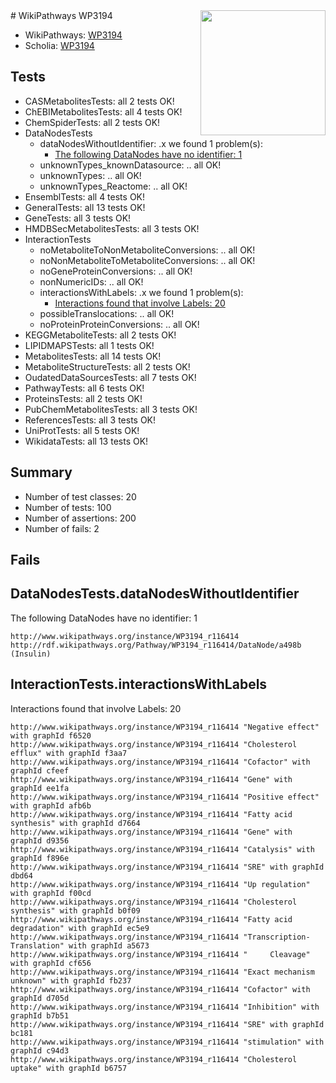 <img style="float: right; width: 200px" src="https://upload.wikimedia.org/wikipedia/commons/thumb/8/83/Wplogo_with_text_500.png/640px-Wplogo_with_text_500.png" />
# WikiPathways WP3194

* WikiPathways: [WP3194](https://new.wikipathways.org/pathways/WP3194)
* Scholia: [WP3194](https://scholia.toolforge.org/wikipathways/WP3194)
## Tests
* CASMetabolitesTests: all 2 tests OK!
* ChEBIMetabolitesTests: all 4 tests OK!
* ChemSpiderTests: all 2 tests OK!
* DataNodesTests
    * dataNodesWithoutIdentifier: .x we found 1 problem(s):
        * [The following DataNodes have no identifier: 1](#d2d32fa0)
    * unknownTypes_knownDatasource: .. all OK!
    * unknownTypes: .. all OK!
    * unknownTypes_Reactome: .. all OK!
* EnsemblTests: all 4 tests OK!
* GeneralTests: all 13 tests OK!
* GeneTests: all 3 tests OK!
* HMDBSecMetabolitesTests: all 3 tests OK!
* InteractionTests
    * noMetaboliteToNonMetaboliteConversions: .. all OK!
    * noNonMetaboliteToMetaboliteConversions: .. all OK!
    * noGeneProteinConversions: .. all OK!
    * nonNumericIDs: .. all OK!
    * interactionsWithLabels: .x we found 1 problem(s):
        * [Interactions found that involve Labels: 20](#fe97a8d7)
    * possibleTranslocations: .. all OK!
    * noProteinProteinConversions: .. all OK!
* KEGGMetaboliteTests: all 2 tests OK!
* LIPIDMAPSTests: all 1 tests OK!
* MetabolitesTests: all 14 tests OK!
* MetaboliteStructureTests: all 2 tests OK!
* OudatedDataSourcesTests: all 7 tests OK!
* PathwayTests: all 6 tests OK!
* ProteinsTests: all 2 tests OK!
* PubChemMetabolitesTests: all 3 tests OK!
* ReferencesTests: all 3 tests OK!
* UniProtTests: all 5 tests OK!
* WikidataTests: all 13 tests OK!


## Summary

* Number of test classes: 20
* Number of tests: 100
* Number of assertions: 200
* Number of fails: 2

## Fails

<a name="d2d32fa0" />

## DataNodesTests.dataNodesWithoutIdentifier

The following DataNodes have no identifier: 1
```
http://www.wikipathways.org/instance/WP3194_r116414 http://rdf.wikipathways.org/Pathway/WP3194_r116414/DataNode/a498b (Insulin)
```

<a name="fe97a8d7" />

## InteractionTests.interactionsWithLabels

Interactions found that involve Labels: 20
```
http://www.wikipathways.org/instance/WP3194_r116414 "Negative effect" with graphId f6520
http://www.wikipathways.org/instance/WP3194_r116414 "Cholesterol 
efflux" with graphId f3aa7
http://www.wikipathways.org/instance/WP3194_r116414 "Cofactor" with graphId cfeef
http://www.wikipathways.org/instance/WP3194_r116414 "Gene" with graphId ee1fa
http://www.wikipathways.org/instance/WP3194_r116414 "Positive effect" with graphId afb6b
http://www.wikipathways.org/instance/WP3194_r116414 "Fatty acid 
synthesis" with graphId d7664
http://www.wikipathways.org/instance/WP3194_r116414 "Gene" with graphId d9356
http://www.wikipathways.org/instance/WP3194_r116414 "Catalysis" with graphId f896e
http://www.wikipathways.org/instance/WP3194_r116414 "SRE" with graphId dbd64
http://www.wikipathways.org/instance/WP3194_r116414 "Up regulation" with graphId f00cd
http://www.wikipathways.org/instance/WP3194_r116414 "Cholesterol 
synthesis" with graphId b0f09
http://www.wikipathways.org/instance/WP3194_r116414 "Fatty acid
degradation" with graphId ec5e9
http://www.wikipathways.org/instance/WP3194_r116414 "Transcription-Translation" with graphId a5673
http://www.wikipathways.org/instance/WP3194_r116414 "     Cleavage" with graphId cf656
http://www.wikipathways.org/instance/WP3194_r116414 "Exact mechanism unknown" with graphId fb237
http://www.wikipathways.org/instance/WP3194_r116414 "Cofactor" with graphId d705d
http://www.wikipathways.org/instance/WP3194_r116414 "Inhibition" with graphId b7b51
http://www.wikipathways.org/instance/WP3194_r116414 "SRE" with graphId bc181
http://www.wikipathways.org/instance/WP3194_r116414 "stimulation" with graphId c94d3
http://www.wikipathways.org/instance/WP3194_r116414 "Cholesterol 
uptake" with graphId b6757
```

